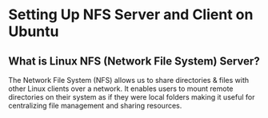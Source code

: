 # Setting Up NFS Server and Client on Ubuntu

## What is Linux NFS (Network File System) Server?
The Network File System (NFS) allows us to share directories & files with other Linux clients over a network. It enables users to mount remote directories on their system as if they were local folders making it useful for centralizing file management and sharing resources.

